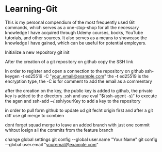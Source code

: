 # Learning-Git
This is my personal compendium of the most frequently used Git commands, which serves as a one-stop-shop for all the necessary knowledge I have acquired through Udemy courses, books, YouTube tutorials, and other sources. It also serves as a means to showcase the knowledge I have gained, which can be useful for potential employers.


Initialize a new repository
    git init

After the creation of a git repository on github
copy the SSH link

In order to register and open a connection to the repository on github
    ssh-keygen -t ed25519 -C "your_email@example.com"
the -t ed25519 is the encryption type, the -C is for comment to add the email as a commentary

after the creation on the key, the public key is added to github, the private key is added to the directory
.ssh and use eval "$(ssh-agent -s)" to execute the agen and ssh-add ~/.ssh/yourKey to add a key to the repository

in order to pull form github to update ud git fecht origin first and after a git diff use git merge to combien

dont forget squad merge to leave an added branch with just one commit whitout losign all the commits from the feature branch

change global settings
git config --global user.name "Your Name"
git config --global user.email "youremail@example.com"